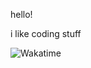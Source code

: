 hello!

i like coding stuff

![Wakatime](https://github-readme-stats.hackclub.dev/api/wakatime?username=7490&api_domain=hackatime.hackclub.com&&custom_title=Hackatime+Stats&layout=compact&cache_seconds=0&langs_count=8&theme=dracula)
